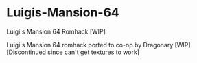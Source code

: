 # Luigis-Mansion-64
Luigi's Mansion 64 Romhack [WIP]

Luigi's Mansion 64 romhack ported to co-op by Dragonary [WIP]
[Discontinued since can't get textures to work]
